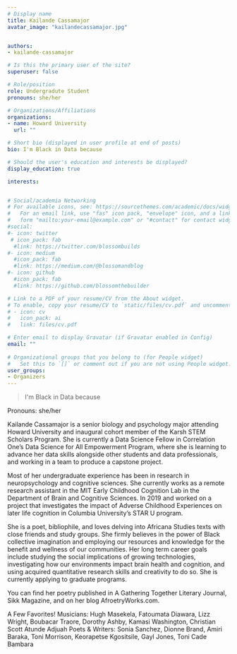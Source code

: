 ```yaml
---
# Display name
title: Kailande Cassamajor
avatar_image: "kailandecassamajor.jpg"


authors:
- kailande-cassamajor

# Is this the primary user of the site?
superuser: false

# Role/position
role: Undergradute Student
pronouns: she/her 

# Organizations/Affiliations
organizations:
- name: Howard University
  url: ""

# Short bio (displayed in user profile at end of posts)
bio: I'm Black in Data because 

# Should the user's education and interests be displayed?
display_education: true

interests:


# Social/academia Networking
# For available icons, see: https://sourcethemes.com/academic/docs/widgets/#icons
#   For an email link, use "fas" icon pack, "envelope" icon, and a link in the
#   form "mailto:your-email@example.com" or "#contact" for contact widget.
#social:
#- icon: twitter
 # icon_pack: fab
  #link: https://twitter.com/blossombuilds
#- icon: medium
  #icon_pack: fab
  #link: https://medium.com/@blossomandblog
#- icon: github
  #icon_pack: fab
  #link: https://github.com/blossomthebuilder

# Link to a PDF of your resume/CV from the About widget.
# To enable, copy your resume/CV to `static/files/cv.pdf` and uncomment the lines below.  
# - icon: cv
#   icon_pack: ai
#   link: files/cv.pdf

# Enter email to display Gravatar (if Gravatar enabled in Config)
email: ""
  
# Organizational groups that you belong to (for People widget)
#   Set this to `[]` or comment out if you are not using People widget.  
user_groups:
- Organizers
---
```

> I'm Black in Data because 

Pronouns: she/her

Kailande Cassamajor is a senior biology and psychology major attending Howard University and inaugural cohort member of the Karsh STEM Scholars Program. She is currently a Data Science Fellow in Correlation One’s Data Science for All Empowerment Program, where she is learning to advance her data skills alongside other students and data professionals, and working in a team to produce a capstone project.

Most of her undergraduate experience has been in research in neuropsychology and cognitive sciences. She currently works as a remote research assistant in the MIT Early Childhood Cognition Lab in the Department of Brain and Cognitive Sciences. In 2019 and worked on a project that investigates the impact of Adverse Childhood Experiences on later life cognition in Columbia University’s STAR U program. 

She is a poet, bibliophile, and loves delving into Africana Studies texts with close friends and study groups. She firmly believes in the power of Black collective imagination and employing our resources and knowledge for the benefit and wellness of our communities. Her long term career goals include studying the social implications of growing technologies, investigating how our environments impact brain health and cognition, and using acquired quantitative research skills and creativity to do so. She is currently applying to graduate programs. 

You can find her poetry published in A Gathering Together Literary Journal, Sikk Magazine, and on her blog AfroetryWorks.com.

A Few Favorites! 
Musicians: Hugh Masekela, Fatoumata Diawara, Lizz Wright, Boubacar Traore, Dorothy Ashby, Kamasi Washington, Christian Scott Atunde Adjuah
Poets & Writers: Sonia Sanchez, Dionne Brand, Amiri Baraka, Toni Morrison, Keorapetse Kgositsile, Gayl Jones, Toni Cade Bambara


